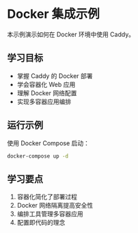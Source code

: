 # Docker 集成示例

本示例演示如何在 Docker 环境中使用 Caddy。

## 学习目标

- 掌握 Caddy 的 Docker 部署
- 学会容器化 Web 应用
- 理解 Docker 网络配置
- 实现多容器应用编排

## 运行示例

使用 Docker Compose 启动：

```bash
docker-compose up -d
```

## 学习要点

1. 容器化简化了部署过程
2. Docker 网络隔离提高安全性
3. 编排工具管理多容器应用
4. 配置即代码的理念
